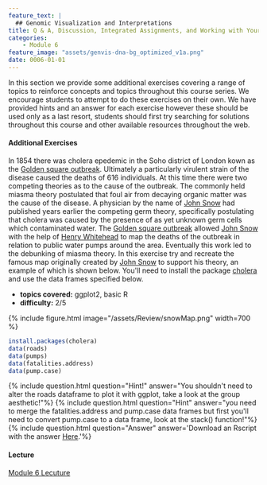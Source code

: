 ```yaml
---
feature_text: |
  ## Genomic Visualization and Interpretations
title: Q & A, Discussion, Integrated Assignments, and Working with Your Own Data
categories:
    - Module 6
feature_image: "assets/genvis-dna-bg_optimized_v1a.png"
date: 0006-01-01
---
```


In this section we provide some additional exercises covering a range of topics to reinforce concepts and topics throughout this course series. We encourage students to attempt to do these exercises on their own. We have provided hints and an answer for each exercise however these should be used only as a last resort, students should first try searching for solutions throughout this course and other available resources throughout the web.

#### Additional Exercises
In 1854 there was cholera epedemic in the Soho district of London kown as the [Golden square outbreak](https://en.wikipedia.org/wiki/1854_Broad_Street_cholera_outbreak). Ultimately a particularly virulent strain of the disease caused the deaths of 616 individuals. At this time there were two competing theories as to the cause of the outbreak. The commonly held miasma theory postulated that foul air from decaying organic matter was the cause of the disease. A physician by the name of [John Snow](https://en.wikipedia.org/wiki/John_Snow) had published years earlier the competing germ theory, specifically postulating that cholera was caused by the presence of as yet unknown germ cells which contaminated water. The [Golden square outbreak](https://en.wikipedia.org/wiki/1854_Broad_Street_cholera_outbreak) allowed [John Snow](https://en.wikipedia.org/wiki/John_Snow) with the help of [Henry Whitehead](https://en.wikipedia.org/wiki/Henry_Whitehead_(priest)) to map the deaths of the outbreak in relation to public water pumps around the area. Eventually this work led to the debunking of miasma theory. In this exercise try and recreate the famous map originally created by [John Snow](https://en.wikipedia.org/wiki/John_Snow) to support his theory, an example of which is shown below. You'll need to install the package [cholera](https://cran.r-project.org/web/packages/cholera/index.html) and use the data frames specified below.

* **topics covered:** ggplot2, basic R
* **difficulty:** 2/5

{% include figure.html image="/assets/Review/snowMap.png" width=700 %}

```R
install.packages(cholera)
data(roads)
data(pumps)
data(fatalities.address)
data(pump.case)
```

{% include question.html question="Hint!" answer="You shouldn't need to alter the roads dataframe to plot it with ggplot, take a look at the group aesthetic!"%}
{% include question.html question="Hint" answer="you need to merge the fatalities.address and pump.case data frames but first you'll need to convert pump.case to a data frame, look at the stack() function!"%}
{% include question.html question="Answer" answer='Download an Rscript with the answer <a href="http://genomedata.org/gen-viz-workshop/additional_exercises/snowMapAnswer.R">Here</a>.'%}

#### Lecture
[Module 6 Lecuture](http://genviz.org/lectures/GenViz_Module6_Lecture.pptx)
